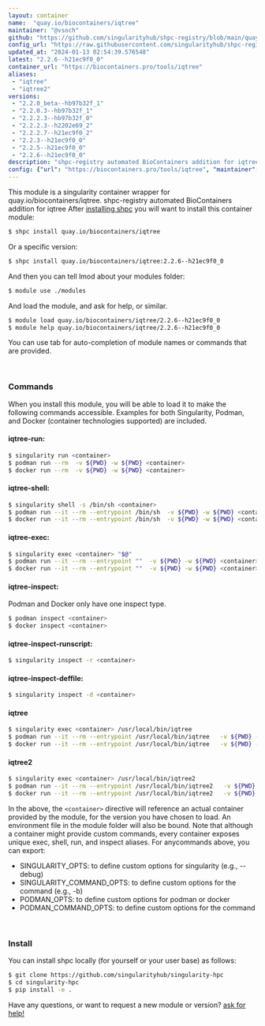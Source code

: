 ```yaml
---
layout: container
name:  "quay.io/biocontainers/iqtree"
maintainer: "@vsoch"
github: "https://github.com/singularityhub/shpc-registry/blob/main/quay.io/biocontainers/iqtree/container.yaml"
config_url: "https://raw.githubusercontent.com/singularityhub/shpc-registry/main/quay.io/biocontainers/iqtree/container.yaml"
updated_at: "2024-01-13 02:54:39.576548"
latest: "2.2.6--h21ec9f0_0"
container_url: "https://biocontainers.pro/tools/iqtree"
aliases:
 - "iqtree"
 - "iqtree2"
versions:
 - "2.2.0_beta--hb97b32f_1"
 - "2.2.0.3--hb97b32f_1"
 - "2.2.2.3--hb97b32f_0"
 - "2.2.2.3--h2202e69_2"
 - "2.2.2.7--h21ec9f0_2"
 - "2.2.3--h21ec9f0_0"
 - "2.2.5--h21ec9f0_0"
 - "2.2.6--h21ec9f0_0"
description: "shpc-registry automated BioContainers addition for iqtree"
config: {"url": "https://biocontainers.pro/tools/iqtree", "maintainer": "@vsoch", "description": "shpc-registry automated BioContainers addition for iqtree", "latest": {"2.2.6--h21ec9f0_0": "sha256:40230f1ed601f73bfe8bc4ae8bc0f1cdbeadc91fe77d3e10fb0f18c7e5ec8964"}, "tags": {"2.2.0_beta--hb97b32f_1": "sha256:96ca289717c1d1d07536802939f2da66c22ccf7e527b22297c78de585358e1c3", "2.2.0.3--hb97b32f_1": "sha256:a4d3f266bfac25f8018eaf03b14db48c66aa6eb02391ad28cf19520d61c3e5fb", "2.2.2.3--hb97b32f_0": "sha256:4442ecc36f74f42136a862eb4418c07cc3b220fcdc89c933127a14f61af66f97", "2.2.2.3--h2202e69_2": "sha256:a5f542fabdb0049270011df51d5561fa3884f0e0dc546d23722f46e58c7967fe", "2.2.2.7--h21ec9f0_2": "sha256:795c665251b2a6a92be9f5556b5c082d5907d00135231f663bbf0420000f6397", "2.2.3--h21ec9f0_0": "sha256:e64c69633a2eeb8755904583bf9601997a799dea1511987604fba26c51074501", "2.2.5--h21ec9f0_0": "sha256:4497a9270b83c860c8665e9618b326c1d1b879511bd0ba7fcb77e7ede061c834", "2.2.6--h21ec9f0_0": "sha256:40230f1ed601f73bfe8bc4ae8bc0f1cdbeadc91fe77d3e10fb0f18c7e5ec8964"}, "docker": "quay.io/biocontainers/iqtree", "aliases": {"iqtree": "/usr/local/bin/iqtree", "iqtree2": "/usr/local/bin/iqtree2"}}
---
```


This module is a singularity container wrapper for quay.io/biocontainers/iqtree.
shpc-registry automated BioContainers addition for iqtree
After [installing shpc](#install) you will want to install this container module:


```bash
$ shpc install quay.io/biocontainers/iqtree
```

Or a specific version:

```bash
$ shpc install quay.io/biocontainers/iqtree:2.2.6--h21ec9f0_0
```

And then you can tell lmod about your modules folder:

```bash
$ module use ./modules
```

And load the module, and ask for help, or similar.

```bash
$ module load quay.io/biocontainers/iqtree/2.2.6--h21ec9f0_0
$ module help quay.io/biocontainers/iqtree/2.2.6--h21ec9f0_0
```

You can use tab for auto-completion of module names or commands that are provided.

<br>

### Commands

When you install this module, you will be able to load it to make the following commands accessible.
Examples for both Singularity, Podman, and Docker (container technologies supported) are included.

#### iqtree-run:

```bash
$ singularity run <container>
$ podman run --rm  -v ${PWD} -w ${PWD} <container>
$ docker run --rm  -v ${PWD} -w ${PWD} <container>
```

#### iqtree-shell:

```bash
$ singularity shell -s /bin/sh <container>
$ podman run --it --rm --entrypoint /bin/sh  -v ${PWD} -w ${PWD} <container>
$ docker run --it --rm --entrypoint /bin/sh  -v ${PWD} -w ${PWD} <container>
```

#### iqtree-exec:

```bash
$ singularity exec <container> "$@"
$ podman run --it --rm --entrypoint ""  -v ${PWD} -w ${PWD} <container> "$@"
$ docker run --it --rm --entrypoint ""  -v ${PWD} -w ${PWD} <container> "$@"
```

#### iqtree-inspect:

Podman and Docker only have one inspect type.

```bash
$ podman inspect <container>
$ docker inspect <container>
```

#### iqtree-inspect-runscript:

```bash
$ singularity inspect -r <container>
```

#### iqtree-inspect-deffile:

```bash
$ singularity inspect -d <container>
```


#### iqtree

```bash
$ singularity exec <container> /usr/local/bin/iqtree
$ podman run --it --rm --entrypoint /usr/local/bin/iqtree   -v ${PWD} -w ${PWD} <container> -c " $@"
$ docker run --it --rm --entrypoint /usr/local/bin/iqtree   -v ${PWD} -w ${PWD} <container> -c " $@"
```


#### iqtree2

```bash
$ singularity exec <container> /usr/local/bin/iqtree2
$ podman run --it --rm --entrypoint /usr/local/bin/iqtree2   -v ${PWD} -w ${PWD} <container> -c " $@"
$ docker run --it --rm --entrypoint /usr/local/bin/iqtree2   -v ${PWD} -w ${PWD} <container> -c " $@"
```



In the above, the `<container>` directive will reference an actual container provided
by the module, for the version you have chosen to load. An environment file in the
module folder will also be bound. Note that although a container
might provide custom commands, every container exposes unique exec, shell, run, and
inspect aliases. For anycommands above, you can export:

 - SINGULARITY_OPTS: to define custom options for singularity (e.g., --debug)
 - SINGULARITY_COMMAND_OPTS: to define custom options for the command (e.g., -b)
 - PODMAN_OPTS: to define custom options for podman or docker
 - PODMAN_COMMAND_OPTS: to define custom options for the command

<br>

### Install

You can install shpc locally (for yourself or your user base) as follows:

```bash
$ git clone https://github.com/singularityhub/singularity-hpc
$ cd singularity-hpc
$ pip install -e .
```

Have any questions, or want to request a new module or version? [ask for help!](https://github.com/singularityhub/singularity-hpc/issues)